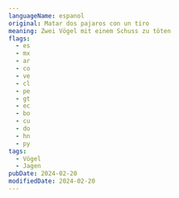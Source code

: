 ```yaml
---
languageName: espanol
original: Matar dos pajaros con un tiro
meaning: Zwei Vögel mit einem Schuss zu töten
flags:
  - es
  - mx
  - ar
  - co
  - ve
  - cl
  - pe
  - gt
  - ec
  - bo
  - cu
  - do
  - hn
  - py
tags:
  - Vögel
  - Jagen
pubDate: 2024-02-20
modifiedDate: 2024-02-20
---
```

